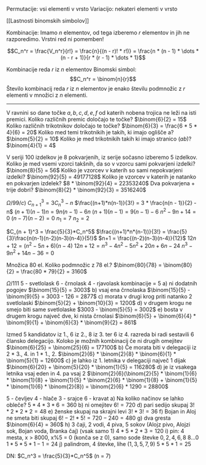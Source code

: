 Permutacije: vsi elementi v vrsto
Variacijo: nekateri elementi v vrsto

[[Lastnosti binomskih simbolov]]

Kombinacije: Imamo $n$ elementov, od tega izberemo $r$ elementov in jih ne razporedimo.
Vrstni red ni pomemben!

$$C_n^r = \frac{V_n^r}{r!} = \frac{n}{(n - r)! * r!)} = \frac{n * (n - 1) * \dots * (n - r + 1)}{r * (r - 1) * \dots * 1}$$

Kombinacije reda $r$ iz $n$ elementov
Binomski simbol:
$$C_n^r = \binom{n}{r}$$ 
Število kombinacij reda $r$ iz $n$ elementov je enako številu podmnožic z $r$ elementi v množici z $n$ elementi.

---
V ravnini so dane točke $a, b, c, d, e, f$ od katerih nobena trojica ne leži na isti premici.
Koliko različnih premic določajo te točke?
$\binom{6}{2} = 15$
Koliko različnih trikotnikov določajo te točke?
$\binom{6}{3} = \frac{6 * 5 * 4}{6} = 20$
Koliko med temi trikotnikih je takih, ki imajo oglišče a?
$\binom{5}{2} = 10$
Koliko je med trikotnikih takih ki imajo stranico $(ab)$?
$\binom{4}{1} = 4$

V seriji 100 izdelkov je 8 pokvarjenih, iz serije sočasno izberemo 5 izdelkov.
Koliko je med vsemi vzorci takšnih, da so v vzorcu sami pokvarjeni izdelki?
$\binom{8}{5} = 56$
Koliko je vzorcev v katerih so sami nepokvarjeni izdelki?
$\binom{92}{5} = 49177128$
Koliko je vzorcev v katerih je natanko en pokvarjen izdelek?
$8 * \binom{92}{4} = 22353240$
Dva pokvarjena + trije dobri?
$\binom{8}{2} * \binom{92}{3} = 3516240$

$\Omega / 99 / c)$
$C_{n + 1}^3 = 3C_n^3 - n$
$\frac{(n+1)*n(n-1)}{3!} = 3 * \frac{n(n - 1)}{2} - n$
$(n + 1)(n-1)n = 9n(n-1)-6n$
$(n + 1)(n - 1) = 9(n -1)-6$
$n^2 - 9n+14 = 0$
$(n-7)(n-2) = 0$
$n_1 = 7$
$n_2 = 2$

$C_{n + 1}^3 = \frac{5}{3}*C_n^5$
$\frac{(n+1)*n*(n-1))}{3!} = \frac{5}{3}\frac{n(n-1)(n-2)(n-3)(n-4)}{5!}$
$n+1 = \frac{(n-2)(n-3)(n-4)}{12}$
$12n + 12 = (n^2 - 5n+6)(n-4)$
$12n + 12 = n^3 - 4n^2-5n^2+20n+6n-24$
$n^3-9n^2+14n-36 = 0$

Množica 80 el.
Koliko podmnožic z 78 el.?
$\binom{80}{78} = \binom{80}{2} = \frac{80 * 79}{2} = 3160$

$\Omega/111$
5 - svetlolask
6 - črnolask
4 - rjavolask
kombinacije = 5
a) ni dodatnih pogojev
$\binom{15}{5} = 3003$
b) vsaj ena črnolaska
$\binom{15}{5} - \binom{9}{5} = 3003 - 126 = 2877$
c) morata v drugi krog priti natanko 2 svetlolaski
$\binom{5}{2} + \binom{10}{3} = 1200$
d) v drugem krogu ne smejo biti same svetlolaske
$3003 - \binom{5}{5} = 3002$
e) bosta v drugem krogu največ dve, ki nista črnolasi
$\binom{6}{5} + \binom{6}{4} * \binom{9}{1} + \binom{6}{3} * \binom{9}{2} = 861$

Izmed 5 kandidatov iz 1., 6 iz 2., 8 iz 3. ter 6 iz 4. razreda bi radi sestavili 6 člansko delegacijo.
Koloko je možnih kombinacij če ni drugih omejitev
$\binom{6}{25} = \binom{25}{6} = 177100$
b) Če morata biti v delegaciji iz 2 * 3., 4. in 1 * 1., 2.
$\binom{2}{6} * \binom{2}{8} * \binom{6}{1} * \binom{5}{1} = 12600$
c) je lahko iz 1. letnika v delegaciji največ 1 dijak
$\binom{6}{20} + \binom{5}{20} * \binom{1}{5} = 116280$
d) je iz vsakega letnika vsaj eden in 4. pa vsaj 2
$\binom{2}{6}(\binom{2}{5} * \binom{1}{6} * \binom{1}{8} + \binom{1}{5} * \binom{2}{6} * \binom{1}{8} + \binom{1}{5} * \binom{1}{6} * \binom{2}{8}) = \binom{2}{6} * 1290 = 28800$

5 - čevljev
4 - hlače
3 - srajce
6 - kravat
a) Na koliko načinov se lahko obleče?
$5 * 4 * 3 * 6 = 360$
b) ni omejitev
$6! = 720$
d) pari sedijo skupaj
$3! * 2 * 2 * 2= 48$
e) ženske skupaj na skrajni levi
$3! * 3! = 36$
f) Bojan in Aloj ne smeta biti skupaj
$6! - 2! * 5! = 720 - 240 = 480$
g) dva gresta
$\binom{6}{4} = 360$
h) 3 čaji, 2 vodi, 4 piva, 5 sokov (Alojz pivo, Alojzi sok, Bojan voda, Branka čaj) (vsak samo 1)
$4*5*2*3 = 120$
i) pin: 4 mesta, x > 8000, x%5 = 0 (konča se z 0), samo sode števke
$0, 2, 4, 6, 8$
$8 \dots 0$
$1 * 5 * 5 * 1 - 1 = 24$
j) palindrom, 4 števke, lihe ($1, 3, 5, 7, 9$)
$5 * 5 * 1 = 25$

DN: $C_n^3 = \frac{5}{3}*C_n^5$ (n = 7)
